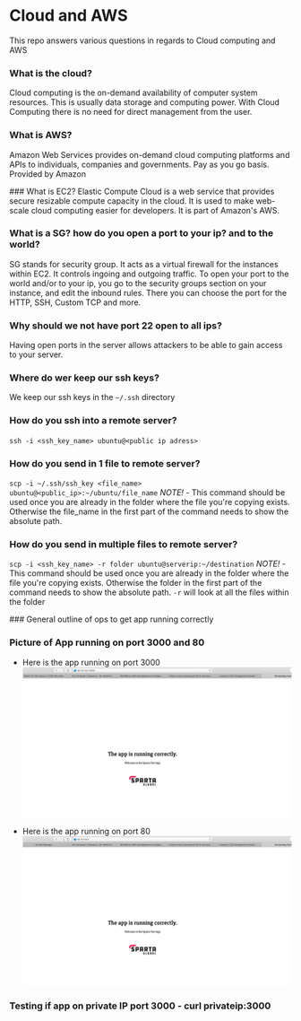 # Cloud and AWS
This repo answers various questions in regards to Cloud computing and AWS

### What is the cloud?
Cloud computing is the on-demand availability of computer system resources. This is usually data storage and computing power. With Cloud Computing there is no need for direct management from the user.

### What is AWS?
Amazon Web Services provides on-demand cloud computing platforms and APIs to individuals, companies and governments. Pay as you go basis. Provided by Amazon

### What is EC2?
Elastic Compute Cloud is a web service that provides secure resizable compute capacity in the cloud. It is used to make web-scale cloud computing easier for developers. It is part of Amazon's AWS.

### What is a SG? how do you open a port to your ip? and to the world?
SG stands for security group. It acts as a virtual firewall for the instances within EC2. It controls ingoing and outgoing traffic. To open your port to the world and/or to your ip, you go to the security groups section on your instance, and edit the inbound rules. There you can choose the port for the HTTP, SSH, Custom TCP and more.

### Why should we not have port 22 open to all ips?
Having open ports in the server allows attackers to be able to gain access to your server.

### Where do wer keep our ssh keys?
We keep our ssh keys in the `~/.ssh` directory

### How do you ssh into a remote server?
`ssh -i <ssh_key_name> ubuntu@<public ip adress>`

### How do you send in 1 file to remote server?
`scp -i ~/.ssh/ssh_key <file_name> ubuntu@<public_ip>:~/ubuntu/file_name`
*NOTE!* - This command should be used once you are already in the folder where the file you're copying exists. Otherwise the file_name in the first part of the command needs to show the absolute path.

### How do you send in multiple files to remote server?
`scp -i <ssh_key_name> -r folder ubuntu@serverip:~/destination`
*NOTE!* - This command should be used once you are already in the folder where the file you're copying exists. Otherwise the folder in the first part of the command needs to show the absolute path. `-r` will look at all the files within the folder

### General outline of ops to get app running correctly

### Picture of App running on port 3000 and 80
* Here is the app running on port 3000
![](app_on_port_3000.png)

* Here is the app running on port 80
![](app_on_port_80.png)
### Testing if app on private IP port 3000 - curl privateip:3000